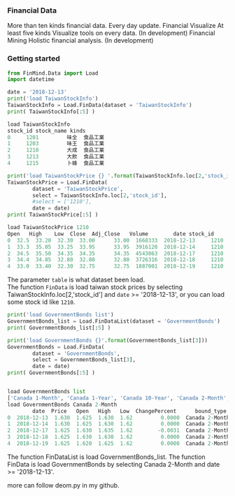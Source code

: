
### Financial Data
More than ten kinds financial data. Every day update.
Financial Visualize
At least five kinds Visualize tools on every data. (In development)
Financial Mining
Holistic financial analysis. (In development)

### Getting started

```python
from FinMind.Data import Load
import datetime

date = '2018-12-13'
print('load TaiwanStockInfo')
TaiwanStockInfo = Load.FinData(dataset = 'TaiwanStockInfo')
print( TaiwanStockInfo[:5] )

load TaiwanStockInfo
stock_id stock_name kinds
0     1201         味全  食品工業
1     1203         味王  食品工業
2     1210         大成  食品工業
3     1213         大飲  食品工業
4     1215         卜蜂  食品工業

print('load TaiwanStockPrice {} '.format(TaiwanStockInfo.loc[2,'stock_id']))
TaiwanStockPrice = Load.FinData(
        dataset = 'TaiwanStockPrice',
        select = TaiwanStockInfo.loc[2,'stock_id'],
        #select = ['1210'],
        date = date)
print( TaiwanStockPrice[:5] )

load TaiwanStockPrice 1210 
Open   High    Low  Close  Adj_Close   Volume        date stock_id
0  32.5  33.20  32.30  33.00      33.00  1668333  2018-12-13     1210
1  33.3  35.05  33.25  33.95      33.95  3916120  2018-12-14     1210
2  34.5  35.50  34.35  34.35      34.35  4543063  2018-12-17     1210
3  34.4  34.85  32.80  32.80      32.80  3726316  2018-12-18     1210
4  33.0  33.40  32.30  32.75      32.75  1887001  2018-12-19     1210
```

The parameter `table` is what dataset been load.<br>
The function `FinData` is load taiwan stock prices by selecting TaiwanStockInfo.loc[2,'stock_id'] and `date` >= '2018-12-13', or you can load some stock id like `1210`.

```python
print('load GovernmentBonds list')
GovernmentBonds_list = Load.FinDataList(dataset = 'GovernmentBonds')
print( GovernmentBonds_list[:5] )

print('load GovernmentBonds {}'.format(GovernmentBonds_list[3]))
GovernmentBonds = Load.FinData(
        dataset = 'GovernmentBonds',
        select = GovernmentBonds_list[3],
        date = date)
print( GovernmentBonds[:5] )
```

```python

load GovernmentBonds list
['Canada 1-Month', 'Canada 1-Year', 'Canada 10-Year', 'Canada 2-Month', 'Canada 2-Year']
load GovernmentBonds Canada 2-Month
        date  Price   Open   High   Low  ChangePercent      bound_type
0  2018-12-13  1.630  1.625  1.630  1.62         0.0000  Canada 2-Month
1  2018-12-14  1.630  1.625  1.630  1.62         0.0000  Canada 2-Month
2  2018-12-17  1.625  1.630  1.635  1.62        -0.0031  Canada 2-Month
3  2018-12-18  1.625  1.630  1.630  1.62         0.0000  Canada 2-Month
4  2018-12-19  1.625  1.620  1.625  1.62         0.0000  Canada 2-Month
```


The function FinDataList is load GovernmentBonds_list.
The function FinData is load GovernmentBonds by selecting Canada 2-Month and date >= '2018-12-13'.

more can follow deom.py in my github.